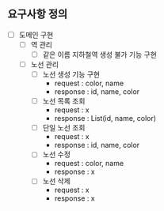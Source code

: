 ## 요구사항 정의
+ [ ] 도메인 구현
    + [ ] 역 관리
        + [ ] 같은 이름 지하철역 생성 불가 기능 구현
    + [ ] 노선 관리
        + [ ] 노선 생성 기능 구현
            + request : color, name
            + response : id, name, color
        + [ ] 노선 목록 조회 
            + request : x
            + response : List(id, name, color)
        + [ ] 단일 노선 조회
            + request : x
            + response : id, name, color
        + [ ] 노선 수정
            + request : color, name
            + response : x
        + [ ] 노선 삭제
            + request : x
            + response : x

